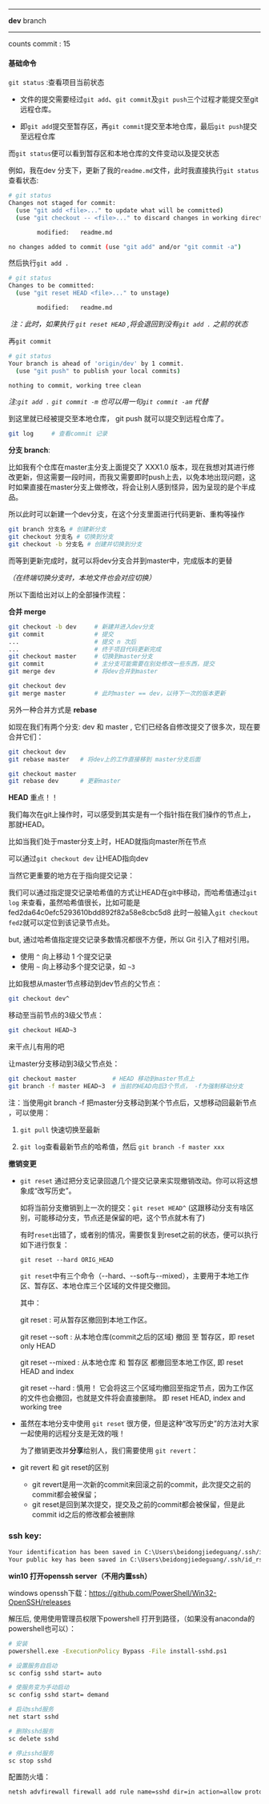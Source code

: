 ***

**dev** branch

***

counts commit : 15

#### 基础命令

`git status`	 :查看项目当前状态

* 文件的提交需要经过`git add`、`git commit`及`git push`三个过程才能提交至git远程仓库。

* 即`git add`提交至暂存区，再`git commit`提交至本地仓库，最后`git push`提交至远程仓库

而`git status`便可以看到暂存区和本地仓库的文件变动以及提交状态

例如，我在dev 分支下，更新了我的`readme.md`文件，此时我直接执行`git status`查看状态:

```bash
# git status
Changes not staged for commit:
  (use "git add <file>..." to update what will be committed)
  (use "git checkout -- <file>..." to discard changes in working directory)

        modified:   readme.md

no changes added to commit (use "git add" and/or "git commit -a")
```



然后执行`git add .` 

```bash
# git status
Changes to be committed:
  (use "git reset HEAD <file>..." to unstage)

        modified:   readme.md
```

​			*注：此时，如果执行 `git reset HEAD` ,将会退回到没有`git add .` 之前的状态*

再`git commit` 

```bash
# git status
Your branch is ahead of 'origin/dev' by 1 commit.
  (use "git push" to publish your local commits)

nothing to commit, working tree clean
```

*注:`git add .` `git commit -m` 也可以用一句`git commit -am` 代替*

到这里就已经被提交至本地仓库， git push 就可以提交到远程仓库了。



```bash
git log 	# 查看commit 记录
```



**分支 branch**: 

比如我有个仓库在master主分支上面提交了 XXX1.0 版本，现在我想对其进行修改更新，但这需要一段时间，而我又需要即时push上去，以免本地出现问题，这时如果直接在master分支上做修改，将会让别人感到怪异，因为呈现的是个半成品。

所以此时可以新建一个dev分支，在这个分支里面进行代码更新、重构等操作

```bash
git branch 分支名 # 创建新分支
git checkout 分支名 # 切换到分支
git checkout -b 分支名 # 创建并切换到分支
```

而等到更新完成时，就可以将dev分支合并到master中，完成版本的更替

*（在终端切换分支时，本地文件也会对应切换）*

所以下面给出对以上的全部操作流程：

**合并 merge**

```bash
git checkout -b dev     # 新建并进入dev分支
git commit          	# 提交 
...						# 提交 n 次后
...						# 终于项目代码更新完成
git checkout master		# 切换到master分支
git commit				# 主分支可能需要在别处修改一些东西，提交
git merge dev			# 将dev合并到master

git checkout dev		
git merge master		# 此时master == dev，以待下一次的版本更新
```

另外一种合并方式是 **rebase**  

如现在我们有两个分支: dev 和 master , 它们已经各自修改提交了很多次，现在要合并它们：

```bash
git checkout dev
git rebase master   # 将dev上的工作直接移到 master分支后面

git checkout master
git rebase dev		# 更新master
```



**HEAD** 重点！！

我们每次在git上操作时，可以感受到其实是有一个指针指在我们操作的节点上，那就HEAD。

比如当我们处于master分支上时，HEAD就指向master所在节点

可以通过`git checkout dev` 让HEAD指向dev

当然它更重要的地方在于指向提交记录：

我们可以通过指定提交记录哈希值的方式让HEAD在git中移动，而哈希值通过`git log` 来查看，虽然哈希值很长，比如可能是fed2da64c0efc5293610bdd892f82a58e8cbc5d8 此时一般输入`git checkout fed2`就可以定位到该记录节点处。

but, 通过哈希值指定提交记录多数情况都很不方便，所以 Git 引入了相对引用。

* 使用 `^` 向上移动 1 个提交记录
* 使用 `~` 向上移动多个提交记录，如 `~3`

比如我想从master节点移动到dev节点的父节点：

```bash
git checkout dev^
```

移动至当前节点的3级父节点：

```bash
git checkout HEAD~3
```

来干点儿有用的吧

让master分支移动到3级父节点处：

```bash
git checkout master 	     # HEAD 移动到master节点上
git branch -f master HEAD~3  # 当前的HEAD向后3个节点， -f为强制移动分支
```

注：当使用git  branch -f 把master分支移动到某个节点后，又想移动回最新节点 ，可以使用：

  1. `git pull` 快速切换至最新

  2. `git log`查看最新节点的哈希值，然后 `git branch -f master xxx`

     

 **撤销变更** 

* `git reset` 通过把分支记录回退几个提交记录来实现撤销改动。你可以将这想象成“改写历史”。

  如将当前分支撤销到上一次的提交：`git reset HEAD^`  (这跟移动分支有啥区别，可能移动分支，节点还是保留的吧，这个节点就木有了)

  有时`reset`出错了，或者别的情况，需要恢复到reset之前的状态，便可以执行如下进行恢复：

  ```
  git reset --hard ORIG_HEAD
  ```

  `git reset`中有三个命令（--hard、--soft与--mixed），主要用于本地工作区、暂存区、本地仓库三个区域的文件提交撤回。

  其中：

  git reset : 可从暂存区撤回到本地工作区。

  git reset  --soft : 从本地仓库(commit之后的区域) 撤回 至 暂存区，即 reset only HEAD

  git reset --mixed : 从本地仓库 和 暂存区 都撤回至本地工作区, 即 reset  HEAD and index

  git reset --hard : 慎用！ 它会将这三个区域均撤回至指定节点，因为工作区的文件也会撤回，也就是文件将会直接删除。 即 reset HEAD, index and working tree



* 虽然在本地分支中使用 `git reset` 很方便，但是这种“改写历史”的方法对大家一起使用的远程分支是无效的哦！

  为了撤销更改并**分享**给别人，我们需要使用 `git revert`：

  
  
* git revert 和 git reset的区别
  - git revert是用一次新的commit来回滚之前的commit，此次提交之前的commit都会被保留；
  - git reset是回到某次提交，提交及之前的commit都会被保留，但是此commit id之后的修改都会被删除










### ssh key:

```bash
Your identification has been saved in C:\Users\beidongjiedeguang/.ssh/id_rsa.
Your public key has been saved in C:\Users\beidongjiedeguang/.ssh/id_rsa.pub.
```



**win10 打开openssh server（不用内置ssh）**

windows openssh下载：https://github.com/PowerShell/Win32-OpenSSH/releases

解压后, 使用使用管理员权限下powershell 打开到路径，（如果没有anaconda的powershell也可以）：

```bash
# 安装
powershell.exe -ExecutionPolicy Bypass -File install-sshd.ps1

# 设置服务自启动
sc config sshd start= auto

# 使服务变为手动启动
sc config sshd start= demand

# 启动sshd服务
net start sshd

# 删除sshd服务
sc delete sshd

# 停止sshd服务
sc stop sshd
```

配置防火墙：

```bash
netsh advfirewall firewall add rule name=sshd dir=in action=allow protocol=TCP localport=22
```





